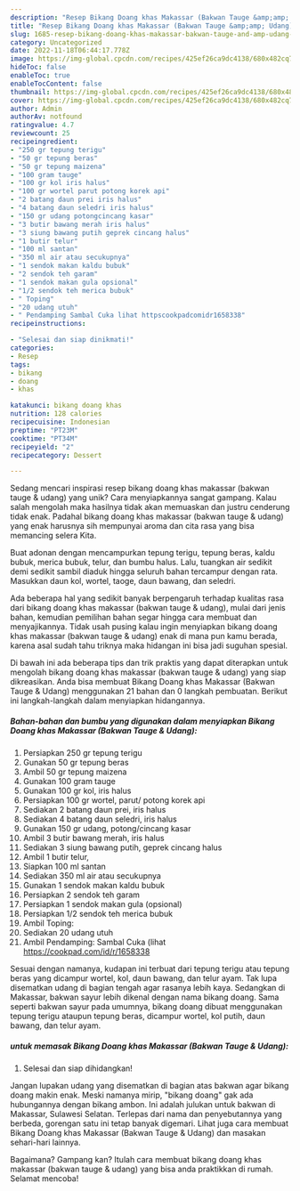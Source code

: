 ```yaml
---
description: "Resep Bikang Doang khas Makassar (Bakwan Tauge &amp;amp; Udang) yang Enak"
title: "Resep Bikang Doang khas Makassar (Bakwan Tauge &amp;amp; Udang) yang Enak"
slug: 1685-resep-bikang-doang-khas-makassar-bakwan-tauge-and-amp-udang-yang-enak
category: Uncategorized
date: 2022-11-18T06:44:17.778Z
image: https://img-global.cpcdn.com/recipes/425ef26ca9dc4138/680x482cq70/bikang-doang-khas-makassar-bakwan-tauge-udang-foto-resep-utama.jpg
hideToc: false
enableToc: true
enableTocContent: false
thumbnail: https://img-global.cpcdn.com/recipes/425ef26ca9dc4138/680x482cq70/bikang-doang-khas-makassar-bakwan-tauge-udang-foto-resep-utama.jpg
cover: https://img-global.cpcdn.com/recipes/425ef26ca9dc4138/680x482cq70/bikang-doang-khas-makassar-bakwan-tauge-udang-foto-resep-utama.jpg
author: Admin
authorAv: notfound
ratingvalue: 4.7
reviewcount: 25
recipeingredient:
- "250 gr tepung terigu"
- "50 gr tepung beras"
- "50 gr tepung maizena"
- "100 gram tauge"
- "100 gr kol iris halus"
- "100 gr wortel parut potong korek api"
- "2 batang daun prei iris halus"
- "4 batang daun seledri iris halus"
- "150 gr udang potongcincang kasar"
- "3 butir bawang merah iris halus"
- "3 siung bawang putih geprek cincang halus"
- "1 butir telur"
- "100 ml santan"
- "350 ml air atau secukupnya"
- "1 sendok makan kaldu bubuk"
- "2 sendok teh garam"
- "1 sendok makan gula opsional"
- "1/2 sendok teh merica bubuk"
- " Toping"
- "20 udang utuh"
- " Pendamping Sambal Cuka lihat httpscookpadcomidr1658338"
recipeinstructions:

- "Selesai dan siap dinikmati!"
categories:
- Resep
tags:
- bikang
- doang
- khas

katakunci: bikang doang khas 
nutrition: 128 calories
recipecuisine: Indonesian
preptime: "PT23M"
cooktime: "PT34M"
recipeyield: "2"
recipecategory: Dessert

---
```





Sedang mencari inspirasi resep bikang doang khas makassar (bakwan tauge &amp; udang) yang unik? Cara menyiapkannya sangat gampang. Kalau salah mengolah maka hasilnya tidak akan memuaskan dan justru cenderung tidak enak. Padahal bikang doang khas makassar (bakwan tauge &amp; udang) yang enak harusnya sih mempunyai aroma dan cita rasa yang bisa memancing selera Kita.





Buat adonan dengan mencampurkan tepung terigu, tepung beras, kaldu bubuk, merica bubuk, telur, dan bumbu halus. Lalu, tuangkan air sedikit demi sedikit sambil diaduk hingga seluruh bahan tercampur dengan rata. Masukkan daun kol, wortel, taoge, daun bawang, dan seledri.

Ada beberapa hal yang sedikit banyak berpengaruh terhadap kualitas rasa dari bikang doang khas makassar (bakwan tauge &amp; udang), mulai dari jenis bahan, kemudian pemilihan bahan segar hingga cara membuat dan menyajikannya. Tidak usah pusing kalau ingin menyiapkan bikang doang khas makassar (bakwan tauge &amp; udang) enak di mana pun kamu berada, karena asal sudah tahu triknya maka hidangan ini bisa jadi suguhan spesial.






Di bawah ini ada beberapa tips dan trik praktis yang dapat diterapkan untuk mengolah bikang doang khas makassar (bakwan tauge &amp; udang) yang siap dikreasikan. Anda bisa membuat Bikang Doang khas Makassar (Bakwan Tauge &amp; Udang) menggunakan 21 bahan dan 0 langkah pembuatan. Berikut ini langkah-langkah dalam menyiapkan hidangannya.

<!--inarticleads1-->

##### Bahan-bahan dan bumbu yang digunakan dalam menyiapkan Bikang Doang khas Makassar (Bakwan Tauge &amp; Udang):

1. Persiapkan 250 gr tepung terigu
1. Gunakan 50 gr tepung beras
1. Ambil 50 gr tepung maizena
1. Gunakan 100 gram tauge
1. Gunakan 100 gr kol, iris halus
1. Persiapkan 100 gr wortel, parut/ potong korek api
1. Sediakan 2 batang daun prei, iris halus
1. Sediakan 4 batang daun seledri, iris halus
1. Gunakan 150 gr udang, potong/cincang kasar
1. Ambil 3 butir bawang merah, iris halus
1. Sediakan 3 siung bawang putih, geprek cincang halus
1. Ambil 1 butir telur,
1. Siapkan 100 ml santan
1. Sediakan 350 ml air atau secukupnya
1. Gunakan 1 sendok makan kaldu bubuk
1. Persiapkan 2 sendok teh garam
1. Persiapkan 1 sendok makan gula (opsional)
1. Persiapkan 1/2 sendok teh merica bubuk
1. Ambil  Toping:
1. Sediakan 20 udang utuh
1. Ambil  Pendamping: Sambal Cuka (lihat https://cookpad.com/id/r/1658338


Sesuai dengan namanya, kudapan ini terbuat dari tepung terigu atau tepung beras yang dicampur wortel, kol, daun bawang, dan telur ayam. Tak lupa disematkan udang di bagian tengah agar rasanya lebih kaya. Sedangkan di Makassar, bakwan sayur lebih dikenal dengan nama bikang doang. Sama seperti bakwan sayur pada umumnya, bikang doang dibuat menggunakan tepung terigu ataupun tepung beras, dicampur wortel, kol putih, daun bawang, dan telur ayam. 

<!--inarticleads2-->

#####  untuk memasak Bikang Doang khas Makassar (Bakwan Tauge &amp; Udang):


1. Selesai dan siap dihidangkan!

Jangan lupakan udang yang disematkan di bagian atas bakwan agar bikang doang makin enak. Meski namanya mirip, &#34;bikang doang&#34; gak ada hubungannya dengan bikang ambon. Ini adalah julukan untuk bakwan di Makassar, Sulawesi Selatan. Terlepas dari nama dan penyebutannya yang berbeda, gorengan satu ini tetap banyak digemari. Lihat juga cara membuat Bikang Doang khas Makassar (Bakwan Tauge &amp; Udang) dan masakan sehari-hari lainnya. 

Bagaimana? Gampang kan? Itulah cara membuat bikang doang khas makassar (bakwan tauge &amp; udang) yang bisa anda praktikkan di rumah. Selamat mencoba!
